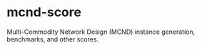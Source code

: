 # mcnd-score
Multi-Commodity Network Design (MCND) instance generation, benchmarks, and other scores.
